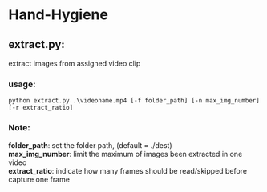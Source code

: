 # Hand-Hygiene

## extract.py:
extract images from assigned video clip
### usage:
```
python extract.py .\videoname.mp4 [-f folder_path] [-n max_img_number] [-r extract_ratio]
```
### Note: 
**folder_path**: set the folder path, (default = ./dest)<br>
**max_img_number**: limit the maximum of images been extracted in one video <br>
**extract_ratio**: indicate how many frames should be read/skipped before capture one frame<br>